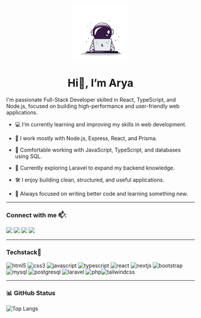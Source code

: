<p align="center">
  <img src="assets/animation1.gif" alt="banner" />
</p>


<h1 align="center">Hi👋, I’m Arya </h1>

<!-- ![Animasi](assets/animation1.gif) -->
<p align="">

I'm passionate Full-Stack Developer skilled in React, TypeScript, and Node.js,
focused on building high-performance and user-friendly web applications.


- 💻 I’m currently learning and improving my skills in web development.

- 🔧 I work mostly with Node.js, Express, React, and Prisma.

- 🧠 Comfortable working with JavaScript, TypeScript, and databases using SQL.

- 🚀 Currently exploring Laravel to expand my backend knowledge.

- 🛠 I enjoy building clean, structured, and useful applications.

- 🎯 Always focused on writing better code and learning something new.

---

###  Connect with me 📫:

<p>
  <a href="mailto:thadijoshua@gmail.com"><img src="https://img.shields.io/badge/Gmail-D14836?style=for-the-badge&logo=gmail&logoColor=white" /></a>
  <a href="https://linkedin.com/in/joshuathadi"><img src="https://img.shields.io/badge/LinkedIn-0077B5?style=for-the-badge&logo=linkedin&logoColor=white" /></a>
  <a href="#"><img src="https://img.shields.io/badge/Spotify-1DB954?style=for-the-badge&logo=spotify&logoColor=white" /></a>
  <a href="#"><img src="https://img.shields.io/badge/YouTube-red?style=for-the-badge&logo=youtube&logoColor=white" /></a>
</p>

---


### Techstack🚀


<p align=""> <img src="https://cdn.jsdelivr.net/gh/devicons/devicon/icons/html5/html5-original.svg" height="40" alt="html5"/> <img src="https://cdn.jsdelivr.net/gh/devicons/devicon/icons/css3/css3-original.svg" height="40" alt="css3"/> <img src="https://cdn.jsdelivr.net/gh/devicons/devicon/icons/javascript/javascript-original.svg" height="40" alt="javascript"/> <img src="https://cdn.jsdelivr.net/gh/devicons/devicon/icons/typescript/typescript-original.svg" height="40" alt="typescript"/> <img src="https://cdn.jsdelivr.net/gh/devicons/devicon/icons/react/react-original.svg" height="40" alt="react"/> <img src="https://cdn.jsdelivr.net/gh/devicons/devicon/icons/nextjs/nextjs-original.svg" height="40" alt="nextjs"/> <img src="https://cdn.jsdelivr.net/gh/devicons/devicon/icons/bootstrap/bootstrap-original.svg" height="40" alt="bootstrap"/> <img src="https://cdn.jsdelivr.net/gh/devicons/devicon/icons/mysql/mysql-original.svg" height="40" alt="mysql"/> <img src="https://cdn.jsdelivr.net/gh/devicons/devicon/icons/postgresql/postgresql-original.svg" height="40" alt="postgresql"/> <img src="https://cdn.jsdelivr.net/gh/devicons/devicon/icons/laravel/laravel-original.svg" height="40" alt="laravel"/> <img src="https://cdn.jsdelivr.net/gh/devicons/devicon/icons/php/php-original.svg" height="40" alt="php"/><img src="https://cdn.jsdelivr.net/gh/devicons/devicon/icons/tailwindcss/tailwindcss-original.svg" height="40" alt="tailwindcss"/> </p>

---

### 📊 GitHub Status

![Top Langs](https://github-readme-stats.vercel.app/api/top-langs/?username=IGBagusAryaN&layout=compact&theme=radical)
